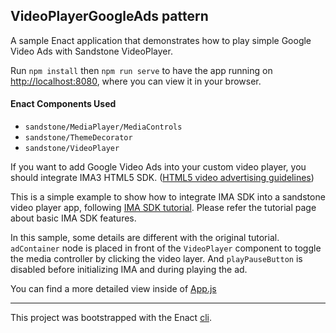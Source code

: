 ## VideoPlayerGoogleAds pattern

A sample Enact application that demonstrates how to play simple Google Video Ads with Sandstone VideoPlayer.

Run `npm install` then `npm run serve` to have the app running on [http://localhost:8080](http://localhost:8080), where you can view it in your browser.

#### Enact Components Used
- `sandstone/MediaPlayer/MediaControls`
- `sandstone/ThemeDecorator`
- `sandstone/VideoPlayer`

If you want to add Google Video Ads into your custom video player, you should integrate IMA3 HTML5 SDK. ([HTML5 video advertising guidelines](https://support.google.com/adsense/answer/6391192?hl=en&ref_topic=1706004&sjid=6550346971434809951-AP))

This is a simple example to show how to integrate IMA SDK into a sandstone video player app, following [IMA SDK tutorial](https://developers.google.com/interactive-media-ads/docs/sdks/html5/client-side). Please refer the tutorial page about basic IMA SDK features.

In this sample, some details are different with the original tutorial.
`adContainer` node is placed in front of the `VideoPlayer` component to toggle the media controller by clicking the video layer.
And `playPauseButton` is disabled before initializing IMA and during playing the ad.

You can find a more detailed view inside of [App.js](src/App/App.js)

---

This project was bootstrapped with the Enact [cli](https://github.com/enactjs/cli).
